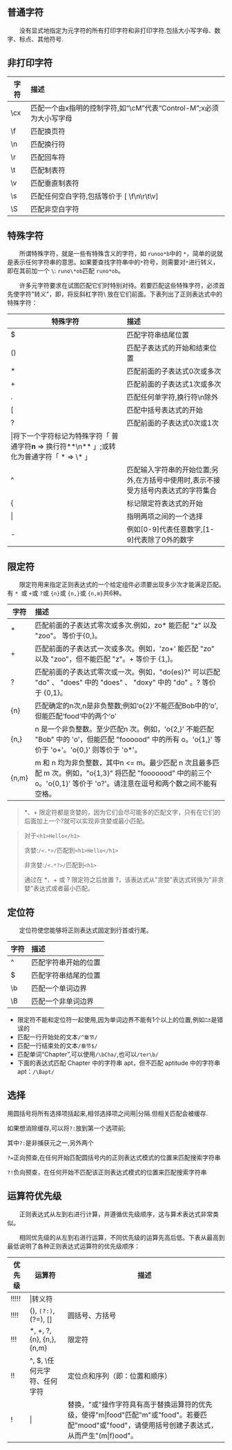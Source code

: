 
## 普通字符
&emsp;&emsp;没有显式地指定为元字符的所有打印字符和非打印字符.包括大小写字母、数字、标点、其他符号.
## 非打印字符
|字符|描述|
|-|:-|
|\cx|匹配一个由x指明的控制字符,如“\cM”代表“Control-M”;x必须为大小写字母|
|\f|匹配换页符|
|\n|匹配换行符|
|\r|匹配回车符|
|\t|匹配制表符|
|\v|匹配垂直制表符|
|\s|匹配任何空白字符,包括等价于 [ \f\n\r\t\v]|
|\S|匹配非空白字符|

## 特殊字符

&emsp;&emsp;所谓特殊字符，就是一些有特殊含义的字符，如 ```runoo*b```中的 ```*```，简单的说就是表示任何字符串的意思。如果要查找字符串中的```*```符号，则需要对```*```进行转义，即在其前加一个 ```\```: ```runo\*ob```匹配 ```runo*ob```。

&emsp;&emsp;许多元字符要求在试图匹配它们时特别对待。若要匹配这些特殊字符，必须首先使字符"转义"，即，将反斜杠字符\ 放在它们前面。下表列出了正则表达式中的特殊字符：


|特殊字符|描述|
|---------|:----|
|$|匹配字符串结尾位置|
|()|匹配子表达式的开始和结束位置|
|*|匹配前面的子表达式0次或多次|
|+|匹配前面的子表达式1次或多次|
|.|匹配任何单字符,换行符\n除外|
|[|匹配中括号表达式的开始|
|?|匹配前面的子表达式0次或1次|
|\\|将下一个字符标记为特殊字符「 普通字符**n** => 换行符**\n** 」;或转化为普通字符「 * => \\* 」|
|^|匹配输入字符串的开始位置;另外,在方括号中使用时,表示不接受方括号内表达式的字符集合|
|{|标记限定符表达式的开始|
|\||指明两项之间的一个选择|
|-|例如[0-9]代表任意数字,[1-9]代表除了0外的数字|

## 限定符
&emsp;&emsp;限定符用来指定正则表达式的一个给定组件必须要出现多少次才能满足匹配。有 ```* ```或 ```+```或 ```?```或 ```{n}```或 ```{n,}```或 ```{n,m}```共6种。

|字符|描述|
|-|:-|
|* |匹配前面的子表达式零次或多次.例如，zo* 能匹配 "z" 以及 "zoo"。 等价于{0,}。|
|+|匹配前面的子表达式一次或多次。例如，'zo+' 能匹配 "zo" 以及 "zoo"，但不能匹配 "z"。+ 等价于 {1,}。|
|?|匹配前面的子表达式零次或一次。例如，"do(es)?" 可以匹配 "do" 、 "does" 中的 "does" 、 "doxy" 中的 "do" 。? 等价于 {0,1}。|
| {n} |匹配确定的n次,n是非负整数;例如‘o{2}’不能匹配Bob中的‘o’,但能匹配‘food’中的两个‘o’|
|{n,}|n 是一个非负整数。至少匹配n 次。例如，'o{2,}' 不能匹配 "Bob" 中的 'o'，但能匹配 "foooood" 中的所有 o。'o{1,}' 等价于 'o+'。'o{0,}' 则等价于 'o*'。|
|{n,m}|m 和 n 均为非负整数，其中n <= m。最少匹配 n 次且最多匹配 m 次。例如，"o{1,3}" 将匹配 "fooooood" 中的前三个 o。'o{0,1}' 等价于 'o?'。请注意在逗号和两个数之间不能有空格。|

> *、+ 限定符都是贪婪的，因为它们会尽可能多的匹配文字，只有在它们的后面加上一个?就可以实现非贪婪或最小匹配。

> 对于```<h1>Hello</h1>```
> 
> 贪婪:```/<.*>/```匹配到```<h1>Hello</h1>```
> 
> 非贪婪:```/<.*?>/```匹配到```<h1>```
> 
> 通过在 *、+ 或 ? 限定符之后放置 ?，该表达式从"贪婪"表达式转换为"非贪婪"表达式或者最小匹配。

## 定位符
&emsp;&emsp;定位符使您能够将正则表达式固定到行首或行尾。

|字符|描述|
|-|:-|
|^|匹配字符串开始的位置|
|$|匹配字符串结尾的位置|
|\b|匹配一个单词边界|
|\B|匹配一个非单词边界|

- 限定符不能和定位符一起使用,因为单词边界不能有1个以上的位置,例如~~`^*`~~是错误的
- 匹配一行开始处的文本```/^章节/```
- 匹配一行结束处的文本```/章节$/```
- 匹配单词“Chapter”,可以使用```/\bCha/```,也可以```/ter\b/```
- 下面的表达式匹配 Chapter 中的字符串 apt，但不匹配 aptitude 中的字符串 apt：```/\Bapt/```

## 选择
用圆括号将所有选择项括起来,相邻选择项之间用|分隔.但相关匹配会被缓存.

如果想消除缓存,可以将```?:```放到第一个选项前;

其中```?:```是非捕获元之一,另外两个

```?=```正向预查,在任何开始匹配圆括号内的正则表达式模式的位置来匹配搜索字符串

```?!```负向预查，在任何开始不匹配该正则表达式模式的位置来匹配搜索字符串

## 运算符优先级
&emsp;&emsp;正则表达式从左到右进行计算，并遵循优先级顺序，这与算术表达式非常类似。

&emsp;&emsp;相同优先级的从左到右进行运算，不同优先级的运算先高后低。下表从最高到最低说明了各种正则表达式运算符的优先级顺序：

|优先级|运算符|描述|
|-|-|-|
|!!!!!|\\|转义符|
|!!!!|(), ```(?:)```, (?=), []|圆括号、方括号|
|!!!|*, +, ?, {n}, {n,}, {n,m}	|限定符|
|!!|^, $, \任何元字符、任何字符	|定位点和序列（即：位置和顺序）|
|!|\||替换，"或"操作字符具有高于替换运算符的优先级，使得"m\|food"匹配"m"或"food"。若要匹配"mood"或"food"，请使用括号创建子表达式，从而产生"(m\|f)ood"。|
